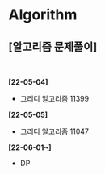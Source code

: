 # Algorithm
<h2>[알고리즘 문제풀이]</h2>
<br>

**[22-05-04]**

- 그리디 알고리즘 11399

**[22-05-05]**

- 그리디 알고리즘 11047

**[22-06-01~]**
- DP
